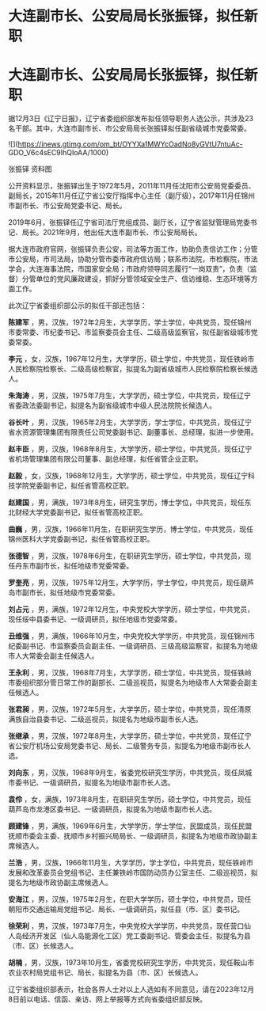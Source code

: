 # 大连副市长、公安局局长张振铎，拟任新职

# 大连副市长、公安局局长张振铎，拟任新职

据12月3日《辽宁日报》，辽宁省委组织部发布‍‍‍‍拟任领导职务人选公示，共涉及23名干部。其中，大连市副市长、市公安局局长张振铎拟任副省级城市党委常委。

![](https://inews.gtimg.com/om_bt/OYYXa1MWYcOadNo8yGVtU7ntuAc-
GDO_V6c4sEC9IhQIoAA/1000)

张振铎 资料图

公开资料显示，张振铎出生于1972年5月，2011年11月任沈阳市公安局党委委员、副局长，2015年11月任辽宁省公安厅指挥中心主任（副厅级），2017年11月任锦州市副市长、市公安局党委书记、局长。

2019年6月，张振铎任辽宁省司法厅党组成员、副厅长，辽宁省监狱管理局党委书记、局长。2021年9月，他出任大连市副市长、市公安局局长。‍

据大连市政府官网，张振铎负责公安，司法等方面工作，协助负责信访工作；分管市公安局，市司法局，协助分管市委市政府信访局；联系市法院，市检察院，市法学会，大连海事法院，市国家安全局；市政府领导同志履行“一岗双责”，负责（监督）分管单位的党风廉政建设，抓好分管领域安全生产、信访维稳、生态环境等方面工作。

此次辽宁省委组织部公示的拟任干部还包括：

**陈建军**
，男，汉族，1972年2月生，大学学历，学士学位，中共党员，现任锦州市委常委、市纪委书记、市监察委员会主任、二级高级监察官，拟任副省级城市党委常委。

**李元**
，女，汉族，1967年12月生，大学学历，硕士学位，中共党员，现任铁岭市人民检察院检察长、二级高级检察官，拟提名为副省级城市人民检察院检察长候选人。

**朱海涛** ，男，汉族，1975年7月生，大学学历，硕士学位，中共党员，现任辽宁省委政法委副书记，拟提名为副省级城市中级人民法院院长候选人。

**谷长叶** ，男，汉族，1965年2月生，大学学历，学士学位，中共党员，现任辽宁省水资源管理集团有限责任公司党委副书记、副董事长、总经理，拟进一步使用。

**赵丰臣** ，男，汉族，1968年8月生，大学学历，硕士学位，中共党员，现任辽宁省机场管理集团有限公司董事、副总经理，拟任省管企业正职。

**赵毅** ，女，汉族，1968年12月生，大学学历，硕士学位，中共党员，现任辽宁科技学院党委副书记，拟任省管高校正职。

**赵建国** ，男，满族，1973年8月生，研究生学历，博士学位，中共党员，现任东北财经大学党委副书记，拟任省管高校正职。

**曲巍** ，男，汉族，1966年11月生，在职研究生学历，博士学位，中共党员，现任锦州医科大学党委副书记，拟任省管高校正职。

**张德智** ，男，汉族，1978年6月生，在职研究生学历，硕士学位，中共党员，现任丹东市副市长，拟任地级市党委常委。

**罗奎亮** ，男，汉族，1975年12月生，大学学历，学士学位，中共党员，现任葫芦岛市副市长，拟任地级市党委常委。

**刘占元** ，男，满族，1972年12月生，中央党校大学学历，硕士学位，中共党员，现任绥中县委书记、一级调研员，拟任地级市党委常委。

**丑维强**
，男，满族，1966年10月生，中央党校大学学历，中共党员，现任锦州市纪委副书记、市监察委员会副主任、一级调研员、三级高级监察官，拟提名为地级市人大常委会副主任候选人。

**王永利**
，男，汉族，1968年7月生，大学学历，硕士学位，中共党员，现任铁岭市委组织部分管日常工作的副部长、二级巡视员，拟提名为地级市人大常委会副主任候选人。

**张君昶** ，男，汉族，1972年5月生，大学学历，硕士学位，中共党员，现任清原满族自治县委书记、二级巡视员，拟提名为地级市副市长人选。

**张继承**
，男，汉族，1972年8月生，大学学历，硕士学位，中共党员，现任辽宁省公安厅机场公安局党委书记、局长、二级警务专员，拟提名为地级市副市长人选。

**刘向东** ，男，汉族，1968年9月生，省委党校研究生学历，中共党员，现任凤城市委书记、一级调研员，拟提名为地级市副市长人选。

**袁伶** ，女，满族，1973年8月生，在职研究生学历，硕士学位，中共党员，现任葫芦岛市龙港区委书记、一级调研员，拟提名为地级市副市长人选。

**顾建锋**
，男，满族，1969年6月生，大学学历，学士学位，民盟成员，现任民盟抚顺市委会主委、抚顺市乡村振兴局局长、一级调研员，拟提名为地级市政协副主席候选人。

**兰浩**
，男，汉族，1966年11月生，大学学历，学士学位，中共党员，现任铁岭市发展和改革委员会党组书记、主任兼铁岭市国防动员办公室主任、二级巡视员，拟提名为地级市政协副主席候选人。

**安海江** ，男，汉族，1975年2月生，在职大学学历，硕士学位，中共党员，现任朝阳市交通运输局党组书记、局长、一级调研员，拟任县（市、区）委书记。

**徐荣利**
，男，汉族，1973年7月生，中央党校大学学历，中共党员，现任营口仙人岛经济开发区（仙人岛能源化工区）党工委副书记、管委会主任，拟提名为县（市、区）长候选人。

**胡楠** ，男，汉族，1973年10月生，省委党校研究生学历，中共党员，现任鞍山市农业农村局党组书记、局长，拟提名为县（市、区）长候选人。

辽宁省委组织部表示，社会各界人士对以上人选如有不同意见，请在2023年12月8日前以电话、信函、亲访、网上举报等方式向省委组织部反映。

